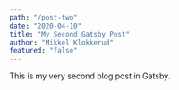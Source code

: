 ```yaml
---
path: "/post-two"
date: "2020-04-10"
title: "My Second Gatsby Post"
author: "Mikkel Klokkerud"
featured: "false"
---
```


 This is my very second blog post in Gatsby.